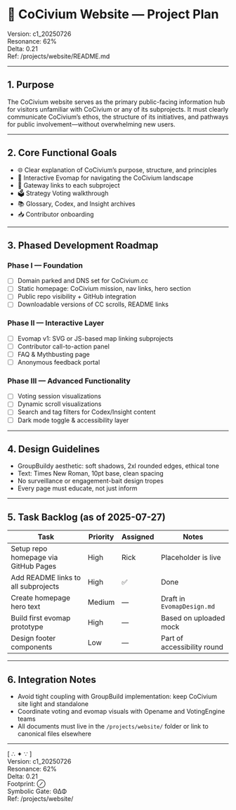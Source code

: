 <!-- Filename: website_Project_Plan_c1_20250726.md -->

# 📄 CoCivium Website — Project Plan  
Version: c1_20250726  
Resonance: 62%  
Delta: 0.21  
Ref: /projects/website/README.md  

---

## 1. Purpose

The CoCivium website serves as the primary public-facing information hub for visitors unfamiliar with CoCivium or any of its subprojects. It must clearly communicate CoCivium’s ethos, the structure of its initiatives, and pathways for public involvement—without overwhelming new users.

---

## 2. Core Functional Goals

- 🌐 Clear explanation of CoCivium’s purpose, structure, and principles
- 🧭 Interactive Evomap for navigating the CoCivium landscape
- 🔗 Gateway links to each subproject
- 🗳️ Strategy Voting walkthrough
- 📚 Glossary, Codex, and Insight archives
- 📥 Contributor onboarding

---

## 3. Phased Development Roadmap

### Phase I — Foundation
- [ ] Domain parked and DNS set for CoCivium.cc
- [ ] Static homepage: CoCivium mission, nav links, hero section
- [ ] Public repo visibility + GitHub integration
- [ ] Downloadable versions of CC scrolls, README links

### Phase II — Interactive Layer
- [ ] Evomap v1: SVG or JS-based map linking subprojects
- [ ] Contributor call-to-action panel
- [ ] FAQ & Mythbusting page
- [ ] Anonymous feedback portal

### Phase III — Advanced Functionality
- [ ] Voting session visualizations
- [ ] Dynamic scroll visualizations
- [ ] Search and tag filters for Codex/Insight content
- [ ] Dark mode toggle & accessibility layer

---

## 4. Design Guidelines

- GroupBuildy aesthetic: soft shadows, 2xl rounded edges, ethical tone
- Text: Times New Roman, 10pt base, clean spacing
- No surveillance or engagement-bait design tropes
- Every page must educate, not just inform

---

## 5. Task Backlog (as of 2025-07-27)

| Task | Priority | Assigned | Notes |
|------|----------|----------|-------|
| Setup repo homepage via GitHub Pages | High | Rick | Placeholder is live |
| Add README links to all subprojects | High | ✅ | Done |
| Create homepage hero text | Medium | — | Draft in `EvomapDesign.md` |
| Build first evomap prototype | High | — | Based on uploaded mock |
| Design footer components | Low | — | Part of accessibility round |

---

## 6. Integration Notes

- Avoid tight coupling with GroupBuild implementation: keep CoCivium site light and standalone
- Coordinate voting and evomap visuals with Opename and VotingEngine teams
- All documents must live in the `/projects/website/` folder or link to canonical files elsewhere

---

[ ∴ ✦ ∵ ]  
Version: c1_20250726  
Resonance: 62%  
Delta: 0.21  
Footprint: ⊘  
Symbolic Gate: ΘΔΦ  
Ref: /projects/website/

